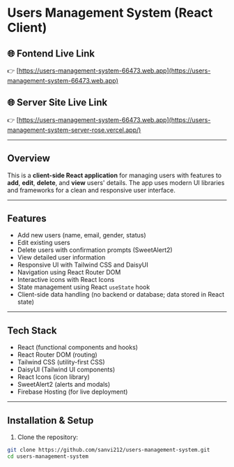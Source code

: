 # Users Management System (React Client)

## 🌐 Fontend Live Link

👉 [https://users-management-system-66473.web.app](https://users-management-system-66473.web.app)

## 🌐 Server Site Live Link

👉 [https://users-management-system-66473.web.app](https://users-management-system-server-rose.vercel.app/)

---

## Overview

This is a **client-side React application** for managing users with features to **add**, **edit**, **delete**, and **view** users' details. The app uses modern UI libraries and frameworks for a clean and responsive user interface.

---

## Features

- Add new users (name, email, gender, status)
- Edit existing users
- Delete users with confirmation prompts (SweetAlert2)
- View detailed user information
- Responsive UI with Tailwind CSS and DaisyUI
- Navigation using React Router DOM
- Interactive icons with React Icons
- State management using React `useState` hook
- Client-side data handling (no backend or database; data stored in React state)

---

## Tech Stack

- React (functional components and hooks)
- React Router DOM (routing)
- Tailwind CSS (utility-first CSS)
- DaisyUI (Tailwind UI components)
- React Icons (icon library)
- SweetAlert2 (alerts and modals)
- Firebase Hosting (for live deployment)

---

## Installation & Setup

1. Clone the repository:

```bash
git clone https://github.com/sanvi212/users-management-system.git
cd users-management-system
